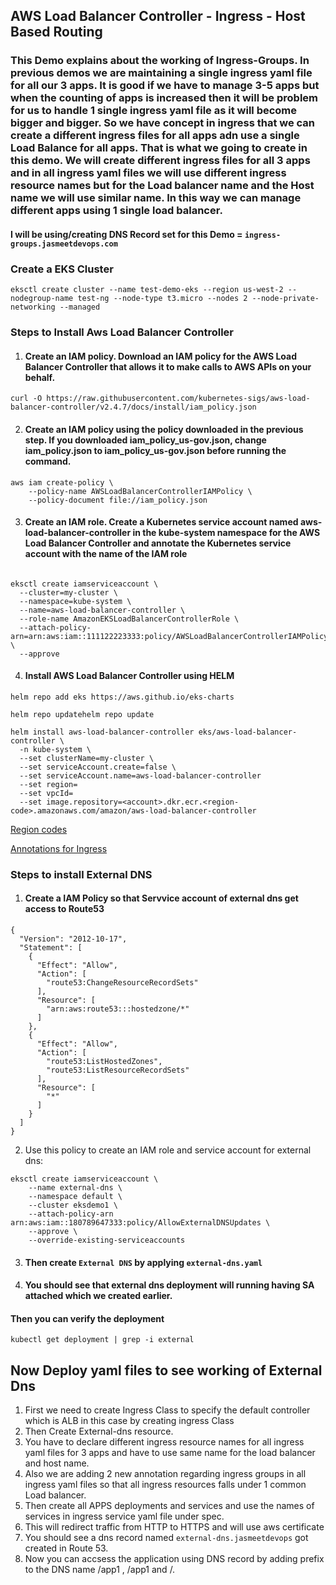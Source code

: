 ##  AWS Load  Balancer Controller - Ingress - Host Based Routing

### This Demo explains about the working of Ingress-Groups. In previous demos we are maintaining a single ingress yaml file for all our 3 apps. It is good if we have to manage 3-5 apps but when the counting of apps is increased then it will be problem for us to  handle 1 single ingress yaml file as it will become bigger and bigger. So we have concept in ingress that we can create a different ingress files for all apps adn use a single Load Balance for all apps. That is what we going to create in this demo. We will create different ingress files for all 3 apps and in all ingress yaml files we will use different ingress resource names but for the Load balancer name and the Host name we will use similar name.  In this way we can manage different apps using 1 single load balancer.

#### I will be using/creating DNS Record set for this Demo = `ingress-groups.jasmeetdevops.com`

### Create a EKS Cluster 
 ```
 eksctl create cluster --name test-demo-eks --region us-west-2 --nodegroup-name test-ng --node-type t3.micro --nodes 2 --node-private-networking --managed
```

### Steps to  Install Aws Load Balancer Controller

1. #### Create an IAM policy. Download an IAM policy for the AWS Load Balancer Controller that allows it to make calls to AWS APIs on your behalf.
```
curl -O https://raw.githubusercontent.com/kubernetes-sigs/aws-load-balancer-controller/v2.4.7/docs/install/iam_policy.json
```

2. #### Create an IAM policy using the policy downloaded in the previous step. If you downloaded iam_policy_us-gov.json, change iam_policy.json to iam_policy_us-gov.json before running the command.

```
aws iam create-policy \
    --policy-name AWSLoadBalancerControllerIAMPolicy \
    --policy-document file://iam_policy.json
```

3. #### Create an IAM role. Create a Kubernetes service account named aws-load-balancer-controller in the kube-system namespace for the AWS Load Balancer Controller and annotate the Kubernetes service account with the name of the IAM role

```

eksctl create iamserviceaccount \
  --cluster=my-cluster \
  --namespace=kube-system \
  --name=aws-load-balancer-controller \
  --role-name AmazonEKSLoadBalancerControllerRole \
  --attach-policy-arn=arn:aws:iam::111122223333:policy/AWSLoadBalancerControllerIAMPolicy \
  --approve

```

4. #### Install AWS Load Balancer Controller using HELM

`helm repo add eks https://aws.github.io/eks-charts`

`helm repo updatehelm repo update`

```
helm install aws-load-balancer-controller eks/aws-load-balancer-controller \
  -n kube-system \
  --set clusterName=my-cluster \
  --set serviceAccount.create=false \
  --set serviceAccount.name=aws-load-balancer-controller 
  --set region=
  --set vpcId=
  --set image.repository=<account>.dkr.ecr.<region-code>.amazonaws.com/amazon/aws-load-balancer-controller

```

  [Region codes](https://docs.aws.amazon.com/eks/latest/userguide/add-ons-images.html)

[Annotations for Ingress](https://kubernetes-sigs.github.io/aws-load-balancer-controller/v2.5/guide/ingress/annotations/)

### Steps to install External DNS

1. #### Create a IAM Policy so that Servvice account of external dns get access to Route53
  
```
{
  "Version": "2012-10-17",
  "Statement": [
    {
      "Effect": "Allow",
      "Action": [
        "route53:ChangeResourceRecordSets"
      ],
      "Resource": [
        "arn:aws:route53:::hostedzone/*"
      ]
    },
    {
      "Effect": "Allow",
      "Action": [
        "route53:ListHostedZones",
        "route53:ListResourceRecordSets"
      ],
      "Resource": [
        "*"
      ]
    }
  ]
}
```

2. Use this policy to create an IAM role and service account for external dns:

```
eksctl create iamserviceaccount \
    --name external-dns \
    --namespace default \
    --cluster eksdemo1 \
    --attach-policy-arn arn:aws:iam::180789647333:policy/AllowExternalDNSUpdates \
    --approve \
    --override-existing-serviceaccounts
```

3. #### Then create `External DNS` by applying `external-dns.yaml`

4. #### You should see that external  dns deployment will running having SA attached which we created earlier.




 #### Then you can verify the deployment 

  `kubectl get deployment | grep -i external`


## Now Deploy yaml files to see working of External Dns

1. First we need to create Ingress Class to specify the default controller which is ALB in this case by creating ingress Class
2. Then Create External-dns resource.
3. You have to declare different ingress resource names for  all ingress yaml files for 3 apps and have to use same name for the load balancer and host name.
4. Also we are adding 2 new annotation regarding ingress groups in all ingress yaml files so that all ingress resources falls under 1 common Load balancer.
5. Then create all APPS deployments and services and use the names of services in ingress service yaml file under spec.
6. This will redirect traffic from HTTP to HTTPS and will use aws certificate 
7. You should see a dns record named `external-dns.jasmeetdevops` got created in Route 53.
8. Now you can accsess the application using DNS record by adding prefix to the DNS name  /app1 , /app1 and /.




